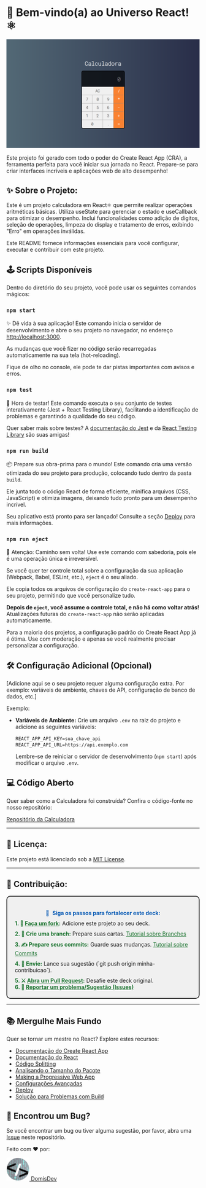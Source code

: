 
# 🚀 Bem-vindo(a) ao Universo React! ⚛️

![Calculadora em React](src/img/iMac-24-1120x630.png)

Este projeto foi gerado com todo o poder do Create React App (CRA), a ferramenta perfeita para você iniciar sua jornada no React. Prepare-se para criar interfaces incríveis e aplicações web de alto desempenho!

## ✨ Sobre o Projeto:

Este é um projeto calculadora em  React⚛️  que permite realizar operações aritméticas básicas. Utiliza useState para gerenciar o estado e useCallback para otimizar o desempenho. Inclui funcionalidades como adição de dígitos, seleção de operações, limpeza do display e tratamento de erros, exibindo "Erro" em operações inválidas.

Este README fornece informações essenciais para você configurar, executar e contribuir com este projeto.

## 🕹️ Scripts Disponíveis

Dentro do diretório do seu projeto, você pode usar os seguintes comandos mágicos:

### `npm start`

✨ Dê vida à sua aplicação! Este comando inicia o servidor de desenvolvimento e abre o seu projeto no navegador, no endereço [http://localhost:3000](http://localhost:3000).

As mudanças que você fizer no código serão recarregadas automaticamente na sua tela (hot-reloading).

Fique de olho no console, ele pode te dar pistas importantes com avisos e erros.

### `npm test`

🧪 Hora de testar! Este comando executa o seu conjunto de testes interativamente (Jest + React Testing Library), facilitando a identificação de problemas e garantindo a qualidade do seu código.

Quer saber mais sobre testes? A [documentação do Jest](https://jestjs.io/docs/getting-started) e da [React Testing Library](https://testing-library.com/docs/react-testing-library/intro/) são suas amigas!

### `npm run build`

📦 Prepare sua obra-prima para o mundo! Este comando cria uma versão otimizada do seu projeto para produção, colocando tudo dentro da pasta `build`.

Ele junta todo o código React de forma eficiente, minifica arquivos (CSS, JavaScript) e otimiza imagens, deixando tudo pronto para um desempenho incrível.

Seu aplicativo está pronto para ser lançado! Consulte a seção [Deploy](#-deploy) para mais informações.

### `npm run eject`

🚨 Atenção: Caminho sem volta! Use este comando com sabedoria, pois ele é uma operação única e irreversível.

Se você quer ter controle total sobre a configuração da sua aplicação (Webpack, Babel, ESLint, etc.), `eject` é o seu aliado.

Ele copia todos os arquivos de configuração do `create-react-app` para o seu projeto, permitindo que você personalize tudo.

**Depois de `eject`, você assume o controle total, e não há como voltar atrás!** Atualizações futuras do `create-react-app` não serão aplicadas automaticamente.

Para a maioria dos projetos, a configuração padrão do Create React App já é ótima. Use com moderação e apenas se você realmente precisar personalizar a configuração.

## 🛠️ Configuração Adicional (Opcional)

[Adicione aqui se o seu projeto requer alguma configuração extra. Por exemplo: variáveis de ambiente, chaves de API, configuração de banco de dados, etc.]

Exemplo:

*   **Variáveis de Ambiente:**
    Crie um arquivo `.env` na raiz do projeto e adicione as seguintes variáveis:

    ```
    REACT_APP_API_KEY=sua_chave_api
    REACT_APP_API_URL=https://api.exemplo.com
    ```

    Lembre-se de reiniciar o servidor de desenvolvimento (`npm start`) após modificar o arquivo `.env`.

## 💻 Código Aberto

Quer saber como a Calculadora foi construída? Confira o código-fonte no nosso repositório:

[Repositório da Calculadora](https://github.com/Domisnnet/calculadora-em-React) 

---

## 📝 Licença:

Este projeto está licenciado sob a [MIT License](LICENSE).

---

## 🤝 Contribuição:

<div style="background-color: #f0f0f0; padding: 20px; border-radius: 10px; border: 2px solid #222;">
    <p style="margin-bottom: 10px; font-weight: bold; color: #0056b3; text-align: center;">
      <span style="display:inline-block; margin-right: 5px;"> 👐 </span> Siga os passos para fortalecer este deck:
    </p>
    <ul style="list-style-type: none; padding: 0; margin: 0;">
      <li style="margin-bottom: 10px;">
           <span style="font-weight: bold; color: #1c7430;">1. 🍴 <a href="https://github.com/Domisnnet/calculadora-em-react/fork" target="_blank" style="color: #1c7430; text-decoration: underline;">Faça um fork</a>:</span> Adicione este projeto ao seu deck.
      </li>
      <li style="margin-bottom: 10px;">
          <span style="font-weight: bold; color: #1c7430;">2. 🌿 Crie uma branch:</span> Prepare suas cartas. <a href="https://www.atlassian.com/br/git/tutorials/using-branches" target="_blank" style="color: #1c7430; text-decoration: underline;">Tutorial sobre Branches</a>
      </li>
      <li style="margin-bottom: 10px;">
          <span style="font-weight: bold; color: #1c7430;">3. ✍️ Prepare seus commits:</span> Guarde suas mudanças. <a href="https://www.atlassian.com/br/git/tutorials/saving-changes/git-commit" target="_blank" style="color: #1c7430; text-decoration: underline;">Tutorial sobre Commits</a>
      </li>
     <li style="margin-bottom: 10px;">
          <span style="font-weight: bold; color: #1c7430;">4. 🚀 Envie:</span> Lance sua sugestão (`git push origin minha-contribuicao`).
      </li>
      <li>
           <span style="font-weight: bold; color: #1c7430;">5. ⚔️ <a href="https://github.com/Domisnnet/calculadora-em-react/compare" target="_blank" style="color: #1c7430; text-decoration: underline;">Abra um Pull Request</a>:</span> Desafie este deck original.
      </li>
      <li>
           <span style="font-weight: bold; color: #1c7430;">6. 🐛 <a href="https://github.com/Domisnnet/calculadora-em-react/issues" target="_blank" style="color: #1c7430; text-decoration: underline;">Reportar um problema/Sugestão (Issues)</a></span>
      </li>
    </ul>
</div>

---

## 📚 Mergulhe Mais Fundo

Quer se tornar um mestre no React? Explore estes recursos:

*   [Documentação do Create React App](https://create-react-app.dev/docs/getting-started)
*   [Documentação do React](https://reactjs.org/docs/getting-started.html)
*   [Código Splitting](https://reactjs.org/docs/code-splitting.html)
*   [Analisando o Tamanho do Pacote](https://create-react-app.dev/docs/analyzing-the-bundle-size/)
*   [Making a Progressive Web App](https://create-react-app.dev/docs/making-a-progressive-web-app/)
*   [Configurações Avançadas](https://create-react-app.dev/docs/advanced-configuration/)
*   [Deploy](https://create-react-app.dev/docs/deployment/)
*   [Solução para Problemas com Build](https://create-react-app.dev/docs/troubleshooting/)

## 🐛 Encontrou um Bug?

Se você encontrar um bug ou tiver alguma sugestão, por favor, abra uma [Issue](https://github.com/Domisnnet/calculadora-em-React/issues) neste repositório.


Feito com ❤️ por:

<a href="https://github.com/Domisnnet">
    <img src="src/img/DomisDev.png" width="60px" height="60px" alt="Acessar perfil GitHub">
    DomisDev
</a>